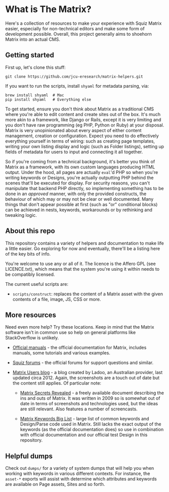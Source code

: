 # What is The Matrix?

Here's a collection of resources to make your experience with Squiz Matrix easier,
especially for non-technical editors and make some form of development possible.
Overall, this project generally aims to shoehorn Matrix into an actual CMS.

## Getting started

First up, let's clone this stuff:

    git clone https://github.com/jcu-eresearch/matrix-helpers.git

If you want to run the scripts, install `shyaml` for metadata parsing, via:

    brew install shyaml  # Mac
    pip install shyaml   # Everything else

To get started, ensure you don't think about Matrix as a traditional CMS where
you're able to edit content and create sites out of the box.  It's
much more akin to a framework, like Django or Rails, except it is very limiting
and you don't have raw programming (eg PHP, Python or Ruby) at your disposal.
Matrix is very unopinionated about every aspect of either content management,
creation or configuration.  Expect you need to do effectively everything
yourself in terms of wiring: such as creating page templates, writing your own
listing display and logic (such as Folder listings), setting up fields of
metadata for users to input and connecting it all together.

So if you're coming from a technical background, it's better you think of
Matrix as a framework, with its own custom languages producing HTML output.
Under the hood, all pages are actually `eval`'d PHP so when you're writing
keywords or Designs, you're actually outputting PHP behind the scenes
that'll be executed for display.  For security reasons, you can't manipulate
that backend PHP directly, so implementing something has to be done in an
*approved* manner, with only the provided constructs, the behaviour of which may
or may not be clear or well documented.  Many things that don't appear possible
at first (such as "or" conditional blocks) can be achieved in nests, keywords,
workarounds or by rethinking and tweaking logic.

## About this repo

This repository contains a variety of helpers and documentation to make life a
little easier. Go exploring for now and eventually, there'll be a listing here
of the key bits of info.

You're welcome to use any or all of it. The licence is the Affero GPL 
(see LICENCE.txt), which means that the system you're using it
within needs to be compatibly licensed.

The current useful scripts are:

* `scripts/construct`: replaces the content of a Matrix asset with the
  given contents of a file, image, JS, CSS or more.

## More resources

Need even more help?  Try these locations.  Keep in mind that the
Matrix software isn't in common use so help on general platforms like
StackOverflow is unlikely.

* [Official manuals](https://matrix.squiz.net/) - the official
  documentation for Matrix, includes manuals, some tutorials and various
  examples.
  
* [Squiz forums](https://forums.squiz.net/) - the official forums for support
  questions and similar.

* [Matrix Users blog](http://matrixusers.com/) - a blog created by Ladoo, an
  Australian provider, last updated circa 2012.  Again, the screenshots are a
  touch out of date but the content still applies.  Of particular note:

  * [Matrix Secrets
    Revealed](http://matrixusers.com/news/matrix-secrets-revealed) - a freely
    available document describing the ins and outs of Matrix.  It was written in
    2009 so is somewhat out of date in terms of screenshots and technologies used,
    but the ideas are still relevant.  Also features a number of screencasts.

  * [Matrix Keywords Big
    List](http://matrixusers.com/tips/keywords-the-great-big-list) - large
    list of common keywords and Design/Parse code used in Matrix.  Still lacks
    the exact output of the keywords (as the official documentation does) so use
    in combination with official documentation and our official test Design in
    this repository.

## Helpful dumps

Check out `dumps/` for a variety of system dumps that will help you when
working with keywords in various different contexts. For instance, the
`asset-*` exports will assist with determine which attributes and keywords are
available on Page assets, Sites and so forth.
